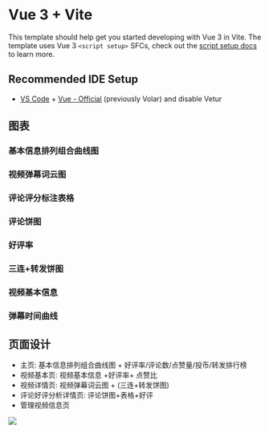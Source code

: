 # Vue 3 + Vite

This template should help get you started developing with Vue 3 in Vite. The template uses Vue 3 `<script setup>` SFCs, check out the [script setup docs](https://v3.vuejs.org/api/sfc-script-setup.html#sfc-script-setup) to learn more.

## Recommended IDE Setup

- [VS Code](https://code.visualstudio.com/) + [Vue - Official](https://marketplace.visualstudio.com/items?itemName=Vue.volar) (previously Volar) and disable Vetur


## 图表

### 基本信息排列组合曲线图

### 视频弹幕词云图

### 评论评分标注表格

### 评论饼图

### 好评率

### 三连+转发饼图

### 视频基本信息

### 弹幕时间曲线


## 页面设计

- 主页: 基本信息排列组合曲线图 + 好评率/评论数/点赞量/投币/转发排行榜
- 视频基本页:  视频基本信息 +好评率+ 点赞比
- 视频详情页:  视频弹幕词云图 + (三连+转发饼图)
- 评论好评分析详情页: 评论饼图+表格+好评
- 管理视频信息页


![](https://cdn.jsdelivr.net/gh/open17/Pic/img/202404262323829.png)